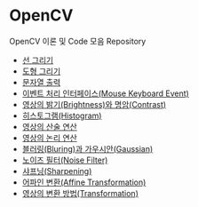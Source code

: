 # OpenCV
OpenCV 이론 및 Code 모음 Repository

<ul>
<li><a href="https://github.com/JeHeeYu/OpenCV/tree/main/Line%20Draw" target="_blank">선 그리기</li>
<li><a href="https://github.com/JeHeeYu/OpenCV/tree/main/Shapes" target="_blank">도형 그리기</li>
<li><a href="https://github.com/JeHeeYu/OpenCV/tree/main/Print%20String" target="_blank">문자열 출력</li>
<li><a href="https://github.com/JeHeeYu/OpenCV/tree/main/EventInterface" target="_blank">이벤트 처리 인터페이스(Mouse Keyboard Event)</li>
<li><a href="https://github.com/JeHeeYu/OpenCV/tree/main/Brightness%20Contrast" target="_blank">영상의 밝기(Brightness)와 명암(Contrast)</li>
<li><a href="https://github.com/JeHeeYu/OpenCV/tree/main/History" target="_blank">히스토그램(Histogram)</li>
  <li><a href="https://github.com/JeHeeYu/OpenCV/tree/main/Arithmetic" target="_blank">영상의 산술 연산</li>
    <li><a href="https://github.com/JeHeeYu/OpenCV/tree/main/Logical" target="_blank">영상의 논리 연산</li>
    <li><a href="https://github.com/JeHeeYu/OpenCV/blob/main/Bluring%20Gaussian/README.md" target="_blank">블러링(Bluring)과 가우시안(Gaussian)</li>
    <li><a href="https://github.com/JeHeeYu/OpenCV/tree/main/Noise%20Filter" target="_blank">노이즈 필터(Noise Filter)</li>
<li><a href="https://github.com/JeHeeYu/OpenCV/tree/main/Sharpening" target="_blank">샤프닝(Sharpening)</li>
<li><a href="https://github.com/JeHeeYu/OpenCV/tree/main/Affine%20Transformation" target="_blank">어파인 변환(Affine Transformation)</li>
  <li><a href="https://github.com/JeHeeYu/OpenCV/blob/main/Transformation/README.md" target="_blank">영상의 변환 방법(Transformation)</li>
</ul>


